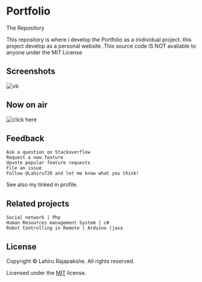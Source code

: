
# Portfolio

The Repository

This repository is where i develop the Portfolio as a inidividual project. this project develop as a personal website .This source code IS NOT avaliable to anyone under the MIT License


## Screenshots

![vb](https://user-images.githubusercontent.com/66423576/154403708-4a61ddbf-833c-42bf-a9c4-10245657940f.png)


## Now on air
![click here](lahiru720.github.io/portfolio/)


## Feedback
    Ask a question on Stackoverflow
    Request a new feature
    Upvote popular feature requests
    File an issue
    Follow @Lahiru720 and let me know what you think!

See also my linked in profile.



## Related projects

    Social network | Php
    Human Resources management System | c#
    Robot Controlling in Remote | Arduino |java


## License
Copyright © Lahiru Rajapakshe. All rights reserved.

Licensed under the [MIT](https://github.com/Lahiru720/Portfolio/blob/master/LICENSE) license.


